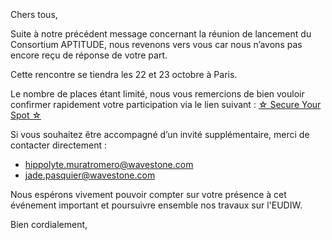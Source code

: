 <!-- var(subject)="[Aptitude] Save the Date – Aptitude Consortium Kick-off Meeting | 22–23 October 2025, Paris" -->
<!-- var(summary)="Consortium Aptitude Kick-off" -->
<!-- var(role)="Coordinator" -->
<br/>
<br/>
<br/>
Chers tous,

Suite à notre précédent message concernant la réunion de lancement du Consortium APTITUDE, nous revenons vers vous car nous n’avons pas encore reçu de réponse de votre part.

Cette rencontre se tiendra les 22 et 23 octobre à Paris.

Le nombre de places étant limité, nous vous remercions de bien vouloir confirmer rapidement votre participation via le lien suivant :
[<!-- link-model=button --><!-- color=#313178 --> ☆ Secure Your Spot ☆ ](https://lu.ma/tgks1886)


Si vous souhaitez être accompagné d’un invité supplémentaire, merci de contacter directement : 
- hippolyte.muratromero@wavestone.com  
- jade.pasquier@wavestone.com  

Nous espérons vivement pouvoir compter sur votre présence à cet événement important et poursuivre ensemble nos travaux sur l'EUDIW.

Bien cordialement,
